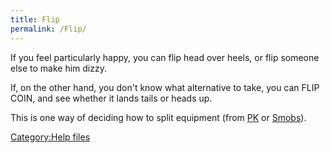 ```yaml
---
title: Flip
permalink: /Flip/
---
```


If you feel particularly happy, you can flip head over heels, or flip
someone else to make him dizzy.

If, on the other hand, you don't know what alternative to take, you can
FLIP COIN, and see whether it lands tails or heads up.

This is one way of deciding how to split equipment (from
[PK](PK "wikilink") or [Smobs](Super_Mobile "wikilink")).

[Category:Help files](Category:Help_files "wikilink")